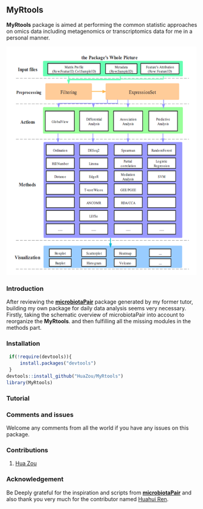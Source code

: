 ## MyRtools

**MyRtools** package is aimed at performing the common statistic approaches on omics data including metagenomics or transcriptomics data for me in a personal manner.  

<img src="figure/01.Overview.jpg" width="500" height="600">

### Introduction

After reviewing the **[microbiotaPair](https://github.com/rusher321/microbiotaPair)** package generated by my former tutor, building my own package for daily data analysis seems very necessary. Firstly, taking the schematic overview of microbiotaPair into account to reorganize the **MyRtools**. and then fulfilling all the missing modules in the methods part.

### Installation

```R
 if(!require(devtools)){
     install.packages("devtools")
 }
devtools::install_github("HuaZou/MyRtools")
library(MyRtools)
```



### Tutorial





### Comments and issues

Welcome any comments from all the world if you have any issues on this package. 



### Contributions

1. [Hua Zou](https://github.com/zouhua)

### Acknowledgement

Be Deeply grateful for the inspiration and scripts from **[microbiotaPair](https://github.com/rusher321/microbiotaPair)** and also thank you very much for the contributor named [Huahui Ren](https://github.com/rusher321).